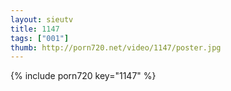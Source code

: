 ```yaml
--- 
layout: sieutv
title: 1147
tags: ["001"]
thumb: http://porn720.net/video/1147/poster.jpg
---
```

{% include porn720 key="1147" %} 

